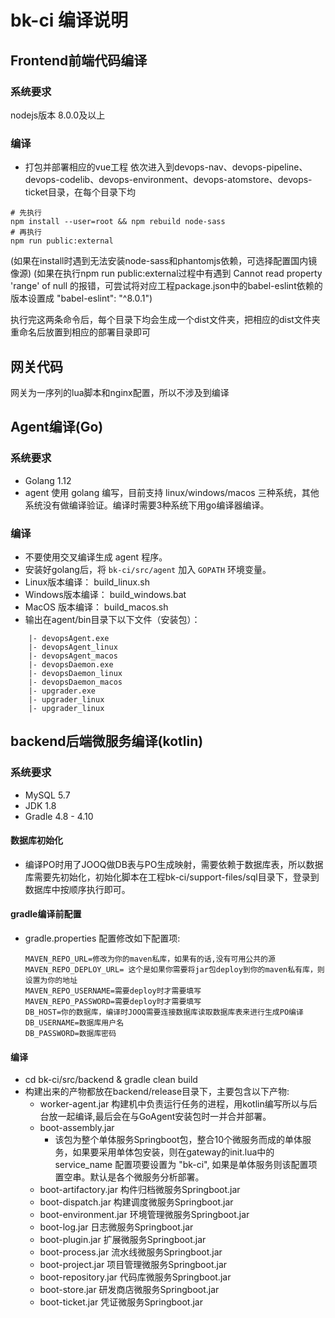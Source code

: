 # bk-ci 编译说明

## Frontend前端代码编译

### 系统要求

nodejs版本 8.0.0及以上

### 编译

- 打包并部署相应的vue工程
  依次进入到devops-nav、devops-pipeline、devops-codelib、devops-environment、devops-atomstore、devops-ticket目录，在每个目录下均

```
# 先执行
npm install --user=root && npm rebuild node-sass
# 再执行
npm run public:external
```

(如果在install时遇到无法安装node-sass和phantomjs依赖，可选择配置国内镜像源)
(如果在执行npm run public:external过程中有遇到 Cannot read property 'range' of null 的报错，可尝试将对应工程package.json中的babel-eslint依赖的版本设置成 "babel-eslint": "^8.0.1")

执行完这两条命令后，每个目录下均会生成一个dist文件夹，把相应的dist文件夹重命名后放置到相应的部署目录即可



## 网关代码

网关为一序列的lua脚本和nginx配置，所以不涉及到编译

## Agent编译(Go)

### 系统要求

- Golang 1.12
- agent 使用 golang 编写，目前支持 linux/windows/macos 三种系统，其他系统没有做编译验证。编译时需要3种系统下用go编译器编译。

### 编译

- 不要使用交叉编译生成 agent 程序。
- 安装好golang后，将 `bk-ci/src/agent` 加入 `GOPATH` 环境变量。
- Linux版本编译： build_linux.sh 
- Windows版本编译： build_windows.bat
- MacOS 版本编译： build_macos.sh
- 输出在agent/bin目录下以下文件（安装包）：

```
    |- devopsAgent.exe
    |- devopsAgent_linux
    |- devopsAgent_macos
    |- devopsDaemon.exe
    |- devopsDaemon_linux
    |- devopsDaemon_macos
    |- upgrader.exe
    |- upgrader_linux
    |- upgrader_linux
```



## backend后端微服务编译(kotlin)

### 系统要求

- MySQL 5.7
- JDK 1.8
- Gradle 4.8 - 4.10 

#### 数据库初始化

- 编译PO时用了JOOQ做DB表与PO生成映射，需要依赖于数据库表，所以数据库需要先初始化，初始化脚本在工程bk-ci/support-files/sql目录下，登录到数据库中按顺序执行即可。 

#### gradle编译前配置

- gradle.properties 配置修改如下配置项:

  ```
  MAVEN_REPO_URL=修改为你的maven私库，如果有的话,没有可用公共的源
  MAVEN_REPO_DEPLOY_URL= 这个是如果你需要将jar包deploy到你的maven私有库，则设置为你的地址
  MAVEN_REPO_USERNAME=需要deploy时才需要填写
  MAVEN_REPO_PASSWORD=需要deploy时才需要填写
  DB_HOST=你的数据库，编译时JOOQ需要连接数据库读取数据库表来进行生成PO编译
  DB_USERNAME=数据库用户名
  DB_PASSWORD=数据库密码
  ```

#### 编译

- cd bk-ci/src/backend & gradle clean build
- 构建出来的产物都放在backend/release目录下，主要包含以下产物:
  - worker-agent.jar  构建机中负责运行任务的进程，用kotlin编写所以与后台放一起编译,最后会在与GoAgent安装包时一并合并部署。
  - boot-assembly.jar   
    - 该包为整个单体服务Springboot包，整合10个微服务而成的单体服务，如果要采用单体包安装，则在gateway的init.lua中的service_name 配置项要设置为 "bk-ci", 如果是单体服务则该配置项置空串。默认是各个微服务分析部署。
  - boot-artifactory.jar       构件归档微服务Springboot.jar
  - boot-dispatch.jar          构建调度微服务Springboot.jar
  - boot-environment.jar  环境管理微服务Springboot.jar
  - boot-log.jar                   日志微服务Springboot.jar
  - boot-plugin.jar              扩展微服务Springboot.jar
  - boot-process.jar           流水线微服务Springboot.jar
  - boot-project.jar            项目管理微服务Springboot.jar
  - boot-repository.jar      代码库微服务Springboot.jar
  - boot-store.jar               研发商店微服务Springboot.jar
  - boot-ticket.jar              凭证微服务Springboot.jar
